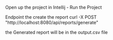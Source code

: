 Open up the project in Intellij - Run the Project 


Endpoint the create the report
curl -X  POST "http://localhost:8080/api/reports/generate"

the Generated report will be in the output.csv file
